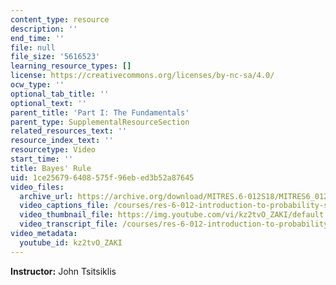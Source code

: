 ```yaml
---
content_type: resource
description: ''
end_time: ''
file: null
file_size: '5616523'
learning_resource_types: []
license: https://creativecommons.org/licenses/by-nc-sa/4.0/
ocw_type: ''
optional_tab_title: ''
optional_text: ''
parent_title: 'Part I: The Fundamentals'
parent_type: SupplementalResourceSection
related_resources_text: ''
resource_index_text: ''
resourcetype: Video
start_time: ''
title: Bayes' Rule
uid: 1ce25679-6408-575f-96eb-ed3b52a87645
video_files:
  archive_url: https://archive.org/download/MITRES.6-012S18/MITRES6_012S18_L02-08_300k.mp4
  video_captions_file: /courses/res-6-012-introduction-to-probability-spring-2018/f500783e8b415b5eb5b2bd040255bbb0_kz2tvO_ZAKI.vtt
  video_thumbnail_file: https://img.youtube.com/vi/kz2tvO_ZAKI/default.jpg
  video_transcript_file: /courses/res-6-012-introduction-to-probability-spring-2018/e037321b6080610c866ae62d10f2d8db_kz2tvO_ZAKI.pdf
video_metadata:
  youtube_id: kz2tvO_ZAKI
---
```


**Instructor:** John Tsitsiklis


